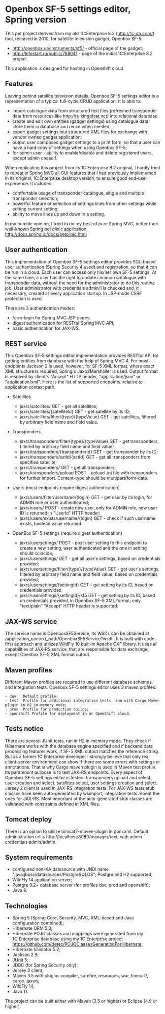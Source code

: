 # Openbox SF-5 settings editor, Spring version #

This pet project derives from my old 1C:Enterprise 8.2 (<http://1c-dn.com/>) tool, released in 2010, for satellite television gadget, Openbox SF-5.
- <http://openbox.ua/instruments/sf5/>   - official page of the gadget;
- <http://infostart.ru/public/76804/>	 - page of the initial 1C:Enterprise 8.2 project.

This application is designed for hosting in Openshift cloud. 

## Features ##

Leaving behind satellite television details, Openbox SF-5 settings editor is a representation of a typical full-cycle CRUD application. It is able to:

- import catalogue data from structured text files (refreshed transponder data from resources like <http://ru.kingofsat.net>) into relational database;
- create and edit own entities (gadget settings) using catalogue data, store them in database and reuse when needed;
- export gadget settings into structured XML files for exchange with vendor owned gadget application;
- output user composed gadget settings to a print form, so that a user can have a hard copy of settings when using Openbox SF-5;
- for admin user - ability to enable/disable and delete registered users, except admin oneself.

When replicating this project from its 1C:Enterprise 8.2 original, I hardly tried to repeat in Spring MVC all GUI features that I had previously implemented in its original, 1C:Enterprise desktop version, to ensure good end-user experience. It includes:

- comfortable usage of transponder catalogue, single and multiple transponder selection;
- powerful feature of selection of settings lines from other settings while editing current setting;
- ability to move lines up and down in a setting.

In my humble opinion, I tried to do my best of pure Spring MVC, better then well-known Spring pet clinic application, <http://docs.spring.io/docs/petclinic.html>

## User authentication ##

This implementation of Openbox SF-5 settings editor provides SQL-based user authentication (Spring Security 4 used) and registration, so that it can be run in a cloud. Each user can access only his/her own SF-5 settings. At the same time, a user has the right to update common catalogue with transponder data, without the need for the administrator to do this routine job. User administrator with credentials admin/1 is checked and, if necessary, created at every application startup. In JSP-mode CSRF protection is used.

There are 3 authentication modes:

- form-login for Spring MVC JSP pages;
- digest authentication for RESTful Spring MVC API;
- basic authentication for JAX-WS.

## REST service ##

This Openbox SF-5 settings editor implementation provides RESTful API for getting entities from database with the help of Spring MVC 4. For most endpoints Jackson 2 is used, however, for SF-5 XML format, where exact XML structure is required, Spring's Jaxb2Marshaller is used. Output format is resolved by client's "Accept" HTTP header, "application/json" or "application/xml". Here is the list of supported endpoints, relative to application context path:

- Satellites
	- jaxrs/satellites/ GET								- get all satellites;
	- jaxrs/satellites/{satelliteId} GET 				- get satellite by its ID;
	- jaxrs/satellites/filter/{type}/{typeValue} GET 	- get satellites, filtered by arbitrary field name and field value.
	
- Transponders
	- jaxrs/transponders/filter/{type}/{typeValue} GET 	- get transponders, filtered by arbitrary field name and field value;
	- jaxrs/transponders/{transponderId} GET 			- get transponder by its ID;
	- jaxrs/transponders/satId/{satId} GET 				- get all transponders from specified satellite;
	- jaxrs/transponders/ GET 							- get all transponders;
	- jaxrs/transponders/upload POST					- upload .ini file with transponders for further import. Content-type should be multipart/form-data.
	
- Users (most endpoints require digest authentication)
	- jaxrs/users/filter/username/{login} GET 			- get user by its login, for ADMIN role or user authenticated;
	- jaxrs/users/ POST 								- create new user, only for ADMIN role, new user ID is returned in "UserId" HTTP header; 
	- jaxrs/users/exists/username/{login} GET 			- check if such username exists, boolean value returned.
	
- OpenBox SF-5 settings (require digest authentication)
	- jaxrs/usersettings/ POST								- post user setting to this endpoint to create a new setting, user authenticated and the one in setting should coincide;
	- jaxrs/usersettings/ GET								- get all user's settings, based on credentials provided;
	- jaxrs/usersettings/filter/{type}/{typeValue} GET 		- get user's settings, filtered by arbitrary field name and field value, based on credentials provided;
	- jaxrs/usersettings/{settingId} GET 					- get setting by its ID, based on credentials provided;
	- jaxrs/usersettings/{settingId}/sf5 GET				- get setting by its ID, based on credentials provided, in Openbox SF-5 XML format; only "text/plain" "Accept" HTTP header is supported.
	
## JAX-WS service ##

The service name is OpenboxSF5Service, its WSDL can be obtained at /application_context_path/OpenboxSF5Service?wsdl . It is built with code-first approach and utilizes WildFly 10 built-in Apache CXF library. It uses all capabilities of JAX-RS service, that are responsible for data exchange, except Openbox SF-5 XML format output.
	
## Maven profiles ##

Different Maven profiles are required to use different database schemes and integration tests. Openbox SF-5 settings editor uses 3 maven profiles:

	- dev 	Default profile;
	- test 	Profile for additional integration tests, run with Cargo Maven plugin in H2 in-memory mode;
	- prod 	Profile for production builds;
	- openshift Profile for deployment in an OpenShift cloud.
	
## Tests notice ##

There are several JUnit tests, run in H2 in-memory mode. They check if Hibernate works with the database engine specified and if backend data processing features work, if SF-5 XML output matches the reference string. But as a former 1C:Enterprise developer I strongly believe that only real client-server environment can show if there are some errors with settings or annotations. That is why Cargo maven plugin is used in Maven test profile. Its paramount purpose is to test JAX-RS endpoints. Every aspect of Openbox SF-5 settings editor is tested: transponders upload and select, user creation and select, satellites select, user settings creation and select. Jersey 2 client is used in JAX-RS integration tests. For JAX-WS tests stub classes have been auto-generated by wsimport, integration tests repeat the ones for JAX-RS. Most important of the auto-generated stub classes are validated with constraints defined in XML files.

## Tomcat deploy ##

There is an option to utilize tomcat7-maven-plugin in pom.xml. Default administration url is http://localhost:8080/manager/text, with admin credentials admin/admin.
	
## System requirements ##

- configured non-XA datasource with JNDI name "java:jboss/datasources/PostgreSQLDS"; Postgre and H2 supported;
- WildFly 14 application server;
- Postgre 9.2+ database server (for profiles dev, prod and openshift);
- Java 8.

## Technologies ##

- Spring 5 (Spring Core, Security, MVC, XML-based and Java configuration combined);
- Hibernate ORM 5.3;
- Hibernate POJO classes and mappings were generated from my 1C:Enterprise database using my 1C:Enterprise project <https://github.com/detec/POJOClassesGenerationForHibernate>;
- Hibernate Validator 5.2;
- Jackson 2.9;
- JUnit 5;
- JDBC (for Spring Security only);
- Jersey 2 client;
- Maven 3.5 with plugins compiler, surefire, resources, war, tomcat7, cargo, jaxws;
- WildFly 14;
- Java 11.

The project can be built either with Maven (3.5 or higher) or Eclipse (4.9 or higher).